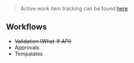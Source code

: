 > Active work item tracking can be found [here](https://github.com/Azure/AzOps/projects/1)

## Workflows

* ~~Validation (What-If API)~~
* Approvals
* Tempalates
